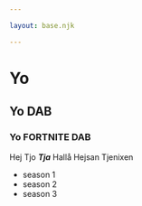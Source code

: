 ```yaml
---

layout: base.njk

---
```



# Yo
## Yo DAB
### Yo FORTNITE DAB
Hej
Tjo
***Tja***
Hallå
Hejsan
Tjenixen

- season 1
- season 2
- season 3